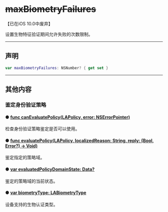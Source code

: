 # ~~maxBiometryFailures~~

【已在iOS 10.0中废弃】

设置生物特征验证期间允许失败的次数限制。

---
## 声明

```swift
var maxBiometryFailures: NSNumber? { get set }
```

---
## 其他内容

### 鉴定身份验证策略

#### ● [func canEvaluatePolicy(LAPolicy, error: NSErrorPointer)](./canEvaluatePolicy-error.md)

检查身份验证策略鉴定是否可以使用。

#### ● [func evaluatePolicy(LAPolicy, localizedReason: String, reply: (Bool, Error?) -> Void)](./evaluatePolicy-localizedReason-reply.md)

鉴定指定的策略域。

#### ● [var evaluatedPolicyDomainState: Data?](./evaluatedPolicyDomainState.md)

鉴定的策略域的当前状态。

#### ● [var biometryType: LABiometryType](./biometryType.md)

设备支持的生物认证类型。